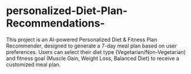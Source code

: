 # personalized-Diet-Plan-Recommendations-
This project is an AI-powered Personalized Diet &amp; Fitness Plan Recommender, designed to generate a 7-day meal plan based on user preferences. Users can select their diet type (Vegetarian/Non-Vegetarian) and fitness goal (Muscle Gain, Weight Loss, Balanced Diet) to receive a customized meal plan.  
